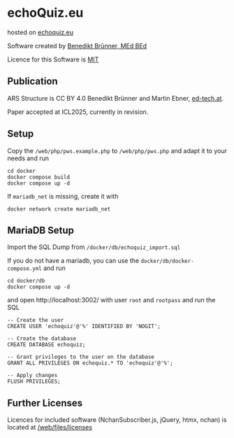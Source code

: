 # echoQuiz.eu

hosted on [echoquiz.eu](https://echoquiz.eu)

Software created by [Benedikt Brünner, MEd BEd](https://brünner.at)

Licence for this Software is [MIT](./LICENSE)

## Publication

ARS Structure is CC BY 4.0 Benedikt Brünner and Martin Ebner, [ed-tech.at](https://ed-tech.at).

Paper accepted at ICL2025, currently in revision.

## Setup

Copy the `/web/php/pws.example.php` to `/web/php/pws.php` and adapt it to your needs and run

```
cd docker
docker compose build
docker compose up -d
```

If `mariadb_net` is missing, create it with

```
docker network create mariadb_net
```

## MariaDB Setup
Import the SQL Dump from `/docker/db/echoquiz_import.sql`

If you do not have a mariadb, you can use the `docker/db/docker-compose.yml` and run

```
cd docker/db
docker compose up -d
```

and open http://localhost:3002/ with user `root` and `rootpass` and run the SQL

```
-- Create the user
CREATE USER 'echoquiz'@'%' IDENTIFIED BY 'NOGIT';

-- Create the database
CREATE DATABASE echoquiz;

-- Grant privileges to the user on the database
GRANT ALL PRIVILEGES ON echoquiz.* TO 'echoquiz'@'%';

-- Apply changes
FLUSH PRIVILEGES;
```


## Further Licenses
Licences for included software (NchanSubscriber.js, jQuery, htmx, nchan) is located at [/web/files/licenses](./web/files/licenses)
